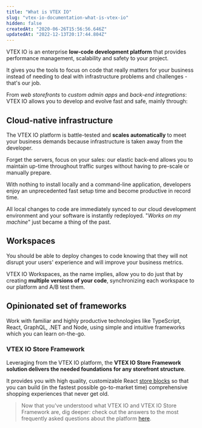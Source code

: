 ```yaml
---
title: "What is VTEX IO"
slug: "vtex-io-documentation-what-is-vtex-io"
hidden: false
createdAt: "2020-06-26T15:56:56.646Z"
updatedAt: "2022-12-13T20:17:44.804Z"
---
```

VTEX IO is an enterprise **low-code development platform** that provides performance management, scalability and safety to your project.

It gives you the tools to focus on code that really matters for your business instead of needing to deal with infrastructure problems and challenges - that's our job.  

From *web storefronts* to *custom admin apps* and *back-end integrations*: VTEX IO allows you to develop and evolve fast and safe, mainly through:

## Cloud-native infrastructure

The VTEX IO platform is battle-tested and **scales automatically** to meet your business demands because infrastructure is taken away from the developer.

Forget the servers, focus on your sales: our elastic back-end allows you to maintain up-time throughout traffic surges without having to pre-scale or manually prepare.

With nothing to install locally and a command-line application, developers enjoy an unprecedented fast setup time and become productive in record time.

All local changes to code are immediately synced to our cloud development environment and your software is instantly redeployed. "*Works on my machine*" just became a thing of the past.

## Workspaces

You should be able to deploy changes to code knowing that they will not disrupt your users' experience and will improve your business metrics.

VTEX IO Workspaces, as the name implies, allow you to do just that by creating **multiple versions of your code**, synchronizing each workspace to our platform and A/B test them.

## Opinionated set of frameworks

Work with familiar and highly productive technologies like TypeScript, React, GraphQL, .NET and Node, using simple and intuitive frameworks which you can learn on-the-go.

### VTEX IO Store Framework

Leveraging from the VTEX IO platform, the **VTEX IO Store Framework solution delivers the needed foundations for any storefront structure**.

It provides you with high quality, customizable React [store blocks](https://developers.vtex.com/docs/vtex-io-apps) so that you can build (in the fastest possible go-to-market time) comprehensive shopping experiences that never get old.

> Now that you've understood what VTEX IO and VTEX IO Store Framework are, dig deeper: check out the answers to the most frequently asked questions about the platform [here](https://developers.vtex.com/docs/guides/vtex-io-documentation-frequently-asked-questions).
